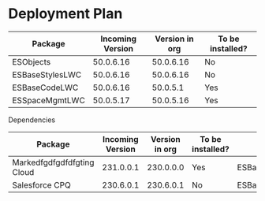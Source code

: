 # Deployment Plan

| Package                 | Incoming Version | Version in org | To be installed? |
|-------------------------|------------------|----------------|------------------|
| ESObjects               | 50.0.6.16        | 50.0.6.16      | No               |
| ESBaseStylesLWC         | 50.0.6.16        | 50.0.6.16      | No               |
| ESBaseCodeLWC           | 50.0.6.16        | 50.0.5.1       | Yes              |
| ESSpaceMgmtLWC          | 50.0.5.17        | 50.0.5.16      | Yes              |


Dependencies

| Package         | Incoming Version | Version in org | To be installed? | Parent        |
|-----------------|------------------|----------------|------------------|---------------|
| Markedfgdfgdfdfgting Cloud | 231.0.0.1        | 230.0.0.0      | Yes              | ESBaseCodeLWC |
| Salesforce CPQ  | 230.6.0.1        | 230.6.0.1      | No               | ESBaseCodeLWC |